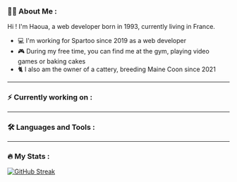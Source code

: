 <!---
haoua/haoua is a ✨ special ✨ repository because its `README.md` (this file) appears on your GitHub profile.
You can click the Preview link to take a look at your changes.
--->

### :woman_technologist: About Me :
Hi ! I'm Haoua, a web developer born in 1993, currently living in France.
- 💻 I'm working for Spartoo since 2019 as a web developer
- 🎮 During my free time, you can find me at the gym, playing video games or baking cakes
- 🐈 I also am the owner of a cattery, breeding Maine Coon since 2021 

---

### ⚡ Currently working on :
---

### :hammer_and_wrench: Languages and Tools :

---
### :fire: My Stats : 

[![GitHub Streak](http://github-readme-streak-stats.herokuapp.com?user=haoua&theme=dark&background=000000)](https://git.io/streak-stats)
